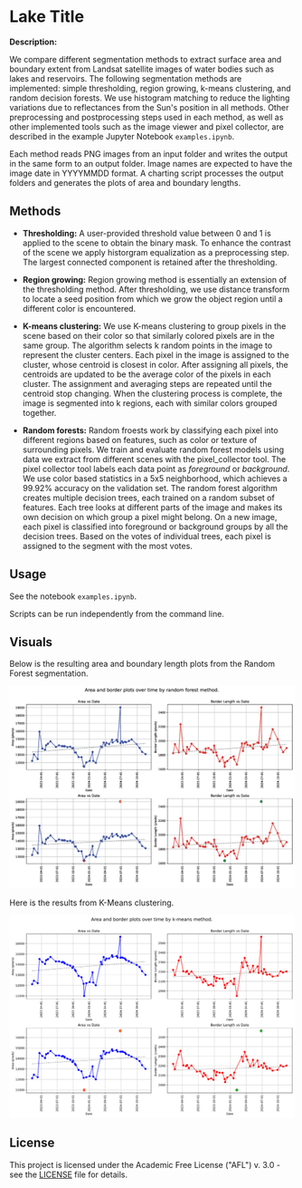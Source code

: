 
# Lake Title

**Description:**  

We compare different segmentation methods to extract surface area and boundary extent from Landsat satellite images of water bodies such as lakes and reservoirs.  The following segmentation methods are implemented: simple thresholding, region growing, k-means clustering, and random decision forests.  We use histogram matching to reduce the lighting variations due to reflectances from the Sun's position in all methods.  Other preprocessing and postprocessing steps used in each method, as well as other implemented tools such as the image viewer and pixel collector, are described in the example Jupyter Notebook `examples.ipynb`.

Each method reads PNG images from an input folder and writes the output in the same form to an output folder.  Image names are expected to have the image date in YYYYMMDD format.  A charting script processes the output folders and generates the plots of area and boundary lengths. 

## Methods

- **Thresholding:** A user-provided threshold value between 0 and 1 is applied to the scene to obtain the binary mask.  To enhance the contrast of the scene we apply historgram equalization as a preprocessing step.  The largest connected component is retained after the thresholding.

- **Region growing:** Region growing method is essentially an extension of the thresholding method. After thresholding, we use distance transform to locate a seed position from which we grow the object region until a different color is encountered.

- **K-means clustering:** We use K-means clustering to group pixels in the scene based on their color so that similarly colored pixels are in the same group. The algorithm selects k random points in the image to represent the cluster centers. Each pixel in the image is assigned to the cluster, whose centroid is closest in color. After assigning all pixels, the centroids are updated to be the average color of the pixels in each cluster. The assignment and averaging steps are repeated until the centroid stop changing. When the clustering process is complete, the image is segmented into k regions, each with similar colors grouped together.

- **Random forests:** Random froests work by classifying each pixel into different regions based on features, such as color or texture of surrounding pixels. We train and evaluate random forest models using data we extract from different scenes with the pixel_collector tool.  The pixel collector tool labels each data point as *foreground* or *background*.  We use color based statistics in a 5x5 neighborhood, which achieves a 99.92% accuracy on the validation set.  The random forest algorithm creates multiple decision trees, each trained on a random subset of features.  Each tree looks at different parts of the image and makes its own decision on which group a pixel might belong.  On a new image, each pixel is classified into foreground or background groups by all the decision trees.  Based on the votes of individual trees, each pixel is assigned to the segment with the most votes.


## Usage

See the notebook `examples.ipynb`.

Scripts can be run independently from the command line.


## Visuals

Below is the resulting area and boundary length plots from the Random Forest segmentation.

![Random Forest Segmentation](plots/landsat_rdf.png)

Here is the results from K-Means clustering.

![KMeans Segmentation](plots/landsat_kmeans.png)


## License

This project is licensed under the Academic Free License ("AFL") v. 3.0 - see the [LICENSE](license) file for details.
